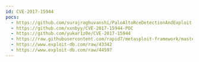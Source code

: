 ```yaml
---
id: CVE-2017-15944
pocs:
  - https://github.com/surajraghuvanshi/PaloAltoRceDetectionAndExploit
  - https://github.com/xxnbyy/CVE-2017-15944-POC
  - https://github.com/yukar1z0e/CVE-2017-15944
  - https://raw.githubusercontent.com/rapid7/metasploit-framework/master/modules/exploits/linux/http/panos_readsessionvars.rb
  - https://www.exploit-db.com/raw/43342
  - https://www.exploit-db.com/raw/44597
---
```

